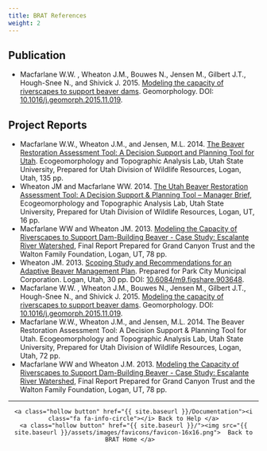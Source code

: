 ```yaml
---
title: BRAT References
weight: 2
--- 
```


## Publication 


- Macfarlane W.W. , Wheaton J.M., Bouwes N., Jensen M., Gilbert J.T., Hough-Snee N., and Shivick J. 2015. [Modeling the capacity of riverscapes to support beaver dams](https://www.researchgate.net/publication/285590037_Modeling_the_capacity_of_riverscapes_to_support_beaver_dams). Geomorphology. DOI: [10.1016/j.geomorph.2015.11.019](http://dx.doi.org/10.1016/j.geomorph.2015.11.019).

## Project Reports

- Macfarlane W.W., Wheaton J.M., and Jensen, M.L. 2014. [The Beaver Restoration Assessment Tool: A Decision Support and Planning Tool for Utah](http://etal.usu.edu/Downloads/BRAT/UTAH_BRAT_FinalReport.pdf). Ecogeomorphology and Topographic Analysis Lab, Utah State University, Prepared for Utah Division of Wildlife Resources, Logan, Utah, 135 pp.
- Wheaton JM and Macfarlane WW. 2014. [The Utah Beaver Restoration Assessment Tool: A Decision Support & Planning Tool – Manager Brief](http://etal.usu.edu/Downloads/BRAT/UTAH_BRAT_Management%20Brief.pdf), Ecogeomorphology and Topographic Analysis Lab, Utah State University, Prepared for Utah Division of Wildlife Resources, Logan, UT, 16 pp. 
- Macfarlane WW and Wheaton JM. 2013. [Modeling the Capacity of Riverscapes to Support Dam-Building Beaver - Case Study: Escalante River Watershed](http://etal.usu.edu/GCT/BRAT_Final_Report.pdf), Final Report Prepared for Grand Canyon Trust and the Walton Family Foundation, Logan, UT, 78 pp.
- Wheaton JM. 2013. [Scoping Study and Recommendations for an Adaptive Beaver Management Plan](http://etal.usu.edu/Reports/Beaver_Management_Plan_Recc_Park_City_%20Report_FINAL.pdf). Prepared for Park City  Municipal Corporation. Logan, Utah, 30 pp.  DOI: [10.6084/m9.figshare.903648](http://dx.doi.org/10.6084/m9.figshare.903648).
- Macfarlane W.W. , Wheaton J.M., Bouwes N., Jensen M., Gilbert J.T., Hough-Snee N., and Shivick J. 2015. [Modeling the capacity of riverscapes to support beaver dams](https://www.researchgate.net/publication/285590037_Modeling_the_capacity_of_riverscapes_to_support_beaver_dams). Geomorphology. DOI: [10.1016/j.geomorph.2015.11.019](http://dx.doi.org/10.1016/j.geomorph.2015.11.019).
- Macfarlane W.W., Wheaton J.M., and Jensen, M.L. 2014. The Beaver Restoration Assessment Tool: A Decision Support & Planning Tool for Utah. Ecogeomorphology and Topographic Analysis Lab, Utah State University, Prepared for Utah Division of Wildlife Resources, Logan, Utah, 72 pp.
- Macfarlane WW and Wheaton J.M. 2013. [Modeling the Capacity of Riverscapes to Support Dam-Building Beaver - Case Study: Escalante River Watershed](http://etal.usu.edu/GCT/BRAT_Final_Report.pdf), Final Report Prepared for Grand Canyon Trust and the Walton Family Foundation, Logan, UT, 78 pp.



------
<div align="center">

	<a class="hollow button" href="{{ site.baseurl }}/Documentation"><i class="fa fa-info-circle"></i> Back to Help </a>
	<a class="hollow button" href="{{ site.baseurl }}/"><img src="{{ site.baseurl }}/assets/images/favicons/favicon-16x16.png">  Back to BRAT Home </a>  
</div>